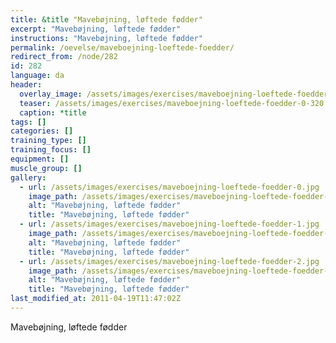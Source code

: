 ```yaml
---
title: &title "Mavebøjning, løftede fødder"
excerpt: "Mavebøjning, løftede fødder"
instructions: "Mavebøjning, løftede fødder"
permalink: /oevelse/maveboejning-loeftede-foedder/
redirect_from: /node/282
id: 282
language: da
header:
  overlay_image: /assets/images/exercises/maveboejning-loeftede-foedder-0.jpg
  teaser: /assets/images/exercises/maveboejning-loeftede-foedder-0-320.jpg
  caption: *title
tags: []
categories: []
training_type: [] 
training_focus: []
equipment: []
muscle_group: []
gallery:
  - url: /assets/images/exercises/maveboejning-loeftede-foedder-0.jpg
    image_path: /assets/images/exercises/maveboejning-loeftede-foedder-0-320.jpg
    alt: "Mavebøjning, løftede fødder"
    title: "Mavebøjning, løftede fødder"
  - url: /assets/images/exercises/maveboejning-loeftede-foedder-1.jpg
    image_path: /assets/images/exercises/maveboejning-loeftede-foedder-1-320.jpg
    alt: "Mavebøjning, løftede fødder"
    title: "Mavebøjning, løftede fødder"
  - url: /assets/images/exercises/maveboejning-loeftede-foedder-2.jpg
    image_path: /assets/images/exercises/maveboejning-loeftede-foedder-2-320.jpg
    alt: "Mavebøjning, løftede fødder"
    title: "Mavebøjning, løftede fødder"
last_modified_at: 2011-04-19T11:47:02Z
---
```


Mavebøjning, løftede fødder
